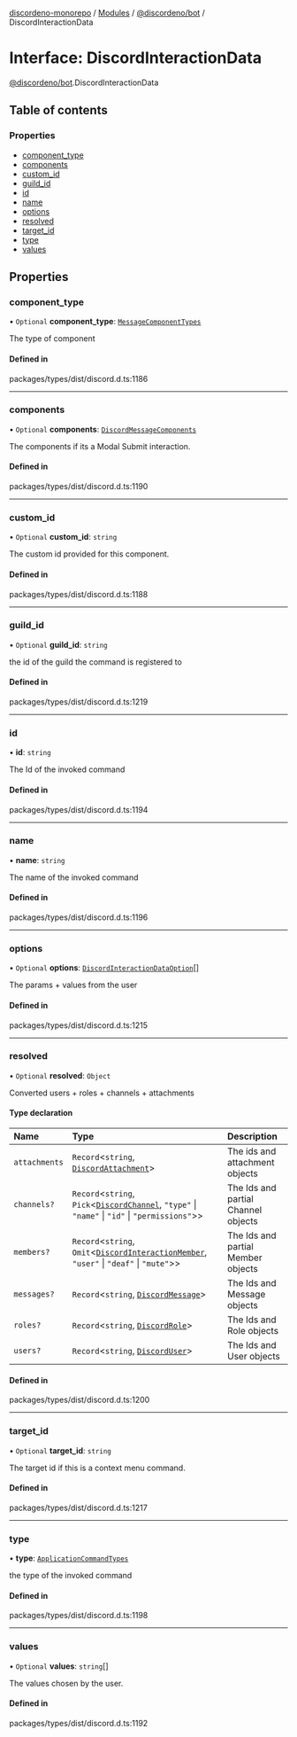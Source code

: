 [discordeno-monorepo](../README.md) / [Modules](../modules.md) / [@discordeno/bot](../modules/discordeno_bot.md) / DiscordInteractionData

# Interface: DiscordInteractionData

[@discordeno/bot](../modules/discordeno_bot.md).DiscordInteractionData

## Table of contents

### Properties

- [component_type](discordeno_bot.DiscordInteractionData.md#component_type)
- [components](discordeno_bot.DiscordInteractionData.md#components)
- [custom_id](discordeno_bot.DiscordInteractionData.md#custom_id)
- [guild_id](discordeno_bot.DiscordInteractionData.md#guild_id)
- [id](discordeno_bot.DiscordInteractionData.md#id)
- [name](discordeno_bot.DiscordInteractionData.md#name)
- [options](discordeno_bot.DiscordInteractionData.md#options)
- [resolved](discordeno_bot.DiscordInteractionData.md#resolved)
- [target_id](discordeno_bot.DiscordInteractionData.md#target_id)
- [type](discordeno_bot.DiscordInteractionData.md#type)
- [values](discordeno_bot.DiscordInteractionData.md#values)

## Properties

### component_type

• `Optional` **component_type**: [`MessageComponentTypes`](../enums/discordeno_bot.MessageComponentTypes.md)

The type of component

#### Defined in

packages/types/dist/discord.d.ts:1186

---

### components

• `Optional` **components**: [`DiscordMessageComponents`](../modules/discordeno_bot.md#discordmessagecomponents)

The components if its a Modal Submit interaction.

#### Defined in

packages/types/dist/discord.d.ts:1190

---

### custom_id

• `Optional` **custom_id**: `string`

The custom id provided for this component.

#### Defined in

packages/types/dist/discord.d.ts:1188

---

### guild_id

• `Optional` **guild_id**: `string`

the id of the guild the command is registered to

#### Defined in

packages/types/dist/discord.d.ts:1219

---

### id

• **id**: `string`

The Id of the invoked command

#### Defined in

packages/types/dist/discord.d.ts:1194

---

### name

• **name**: `string`

The name of the invoked command

#### Defined in

packages/types/dist/discord.d.ts:1196

---

### options

• `Optional` **options**: [`DiscordInteractionDataOption`](discordeno_bot.DiscordInteractionDataOption.md)[]

The params + values from the user

#### Defined in

packages/types/dist/discord.d.ts:1215

---

### resolved

• `Optional` **resolved**: `Object`

Converted users + roles + channels + attachments

#### Type declaration

| Name          | Type                                                                                                                                     | Description                         |
| :------------ | :--------------------------------------------------------------------------------------------------------------------------------------- | :---------------------------------- |
| `attachments` | `Record`<`string`, [`DiscordAttachment`](discordeno_bot.DiscordAttachment.md)\>                                                          | The ids and attachment objects      |
| `channels?`   | `Record`<`string`, `Pick`<[`DiscordChannel`](discordeno_bot.DiscordChannel.md), `"type"` \| `"name"` \| `"id"` \| `"permissions"`\>\>    | The Ids and partial Channel objects |
| `members?`    | `Record`<`string`, `Omit`<[`DiscordInteractionMember`](discordeno_bot.DiscordInteractionMember.md), `"user"` \| `"deaf"` \| `"mute"`\>\> | The Ids and partial Member objects  |
| `messages?`   | `Record`<`string`, [`DiscordMessage`](discordeno_bot.DiscordMessage.md)\>                                                                | The Ids and Message objects         |
| `roles?`      | `Record`<`string`, [`DiscordRole`](discordeno_bot.DiscordRole.md)\>                                                                      | The Ids and Role objects            |
| `users?`      | `Record`<`string`, [`DiscordUser`](discordeno_bot.DiscordUser.md)\>                                                                      | The Ids and User objects            |

#### Defined in

packages/types/dist/discord.d.ts:1200

---

### target_id

• `Optional` **target_id**: `string`

The target id if this is a context menu command.

#### Defined in

packages/types/dist/discord.d.ts:1217

---

### type

• **type**: [`ApplicationCommandTypes`](../enums/discordeno_bot.ApplicationCommandTypes.md)

the type of the invoked command

#### Defined in

packages/types/dist/discord.d.ts:1198

---

### values

• `Optional` **values**: `string`[]

The values chosen by the user.

#### Defined in

packages/types/dist/discord.d.ts:1192
